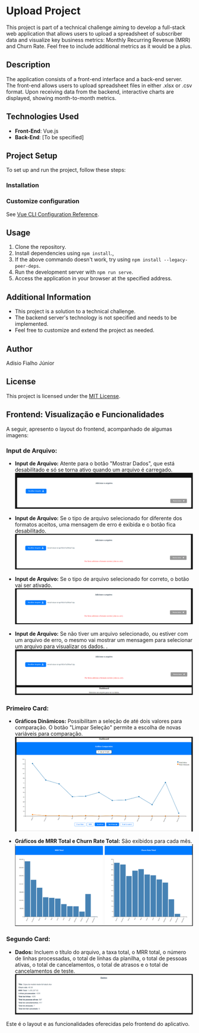 # Upload Project

This project is part of a technical challenge aiming to develop a full-stack web application that allows users to upload a spreadsheet of subscriber data and visualize key business metrics: Monthly Recurring Revenue (MRR) and Churn Rate. Feel free to include additional metrics as it would be a plus.

## Description

The application consists of a front-end interface and a back-end server. The front-end allows users to upload spreadsheet files in either .xlsx or .csv format. Upon receiving data from the backend, interactive charts are displayed, showing month-to-month metrics.

## Technologies Used

- **Front-End**: Vue.js
- **Back-End**: [To be specified]

## Project Setup

To set up and run the project, follow these steps:

### Installation


### Customize configuration

See [Vue CLI Configuration Reference](https://cli.vuejs.org/config/).

## Usage

1. Clone the repository.
2. Install dependencies using `npm install`.,
3. If the above commando doesn't work, try using `npm install --legacy-peer-deps`.
4. Run the development server with `npm run serve`.
5. Access the application in your browser at the specified address.

## Additional Information

- This project is a solution to a technical challenge.
- The backend server's technology is not specified and needs to be implemented.
- Feel free to customize and extend the project as needed.

## Author

Adísio Fialho Júnior

## License

This project is licensed under the [MIT License](LICENSE).

## Frontend: Visualização e Funcionalidades

A seguir, apresento o layout do frontend, acompanhado de algumas imagens:

### Input de Arquivo:

- **Input de Arquivo:** Atente para o botão "Mostrar Dados", que está desabilitado e só se torna ativo quando um arquivo é carregado.
![Alt text](image.png)

- **Input de Arquivo:** Se o tipo de arquivo selecionado for diferente dos formatos aceitos, uma mensagem de erro é exibida e o botão fica desabilitado.
![Alt text](image-1.png)

- **Input de Arquivo:** Se o tipo de arquivo selecionado for correto, o botão vai ser ativado.
![Alt text](image-1.png)

- **Input de Arquivo:** Se não tiver um arquivo selecionado, ou estiver com um arquivo de erro, o mesmo vai mostrar um mensagem para selecionar um arquivo para visualizar os dados. .
![Alt text](image-2.png)

### Primeiro Card:

- **Gráficos Dinâmicos:** Possibilitam a seleção de até dois valores para comparação. O botão "Limpar Seleção" permite a escolha de novas variáveis para comparação.
![Alt text](image-3.png)

- **Gráficos de MRR Total e Churn Rate Total:** São exibidos para cada mês.
![Alt text](image-4.png)

### Segundo Card:

- **Dados:** Incluem o título do arquivo, a taxa total, o MRR total, o número de linhas processadas, o total de linhas da planilha, o total de pessoas ativas, o total de cancelamentos, o total de atrasos e o total de cancelamentos de teste.
![Alt text](image-5.png)

Este é o layout e as funcionalidades oferecidas pelo frontend do aplicativo.

